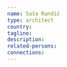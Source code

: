 ```yaml
---
name: Saša Randić
type: architect
country:
tagline:
description:
related-persons:
connections:
---
```

